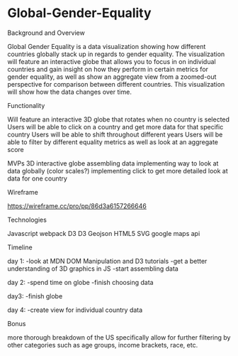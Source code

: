 # Global-Gender-Equality

Background and Overview

Global Gender Equality is a data visualization showing how different countries globally stack up in regards to gender equality. The visualization will feature an interactive globe that allows you to focus in on individual countries and gain insight on how they perform in certain metrics for gender equality, as well as show an aggregate view from a zoomed-out perspective for comparison between different countries. This visualization will show how the data changes over time.

Functionality

Will feature an interactive 3D globe that rotates when no country is selected
Users will be able to click on a country and get more data for  that specific country
Users will be able to shift throughout different years
Users will be able to filter by different equality metrics as well as look at an aggregate score

MVPs
3D interactive globe
assembling data 
implementing way to look at data globally (color scales?)
implementing click to get more detailed look at data for one country

Wireframe

https://wireframe.cc/pro/pp/86d3a6157266646

Technologies

Javascript
webpack
D3
D3 Geojson
HTML5
SVG
google maps api

Timeline

day 1:
  -look at MDN DOM Manipulation and D3 tutorials
  -get a better understanding of 3D graphics in JS
  -start assembling data 
  
day 2:
  -spend time on globe
  -finish choosing data
  
day3: 
  -finish globe 
   
day 4: 
  -create view for individual country data

Bonus

more thorough breakdown of the US specifically
allow for further filtering by other categories such as age groups, income brackets, race, etc.
